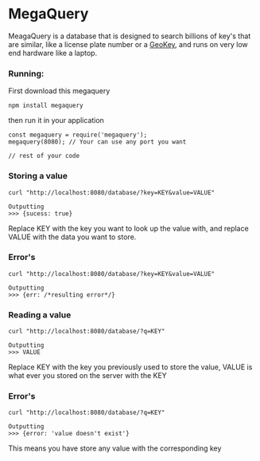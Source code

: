 # MegaQuery
MeagaQuery is a database that is designed to search billions of key's that are similar, like a license plate number or a [GeoKey](https://github.com/lakefox/geokey), and runs on very low end hardware like a laptop.

### Running:

First download this megaquery
```
npm install megaquery
```
then run it in your application 
```
const megaquery = require('megaquery');
megaquery(8080); // Your can use any port you want

// rest of your code
```

### Storing a value

```
curl "http://localhost:8080/database/?key=KEY&value=VALUE"

Outputting
>>> {sucess: true}
```
Replace KEY with the key you want to look up the value with, and replace VALUE with the data you want to store.

### Error's
```
curl "http://localhost:8080/database/?key=KEY&value=VALUE"

Outputting
>>> {err: /*resulting error*/}
```

### Reading a value
```
curl "http://localhost:8080/database/?q=KEY"

Outputting
>>> VALUE
```
Replace KEY with the key you previously used to store the value, VALUE is what ever you stored on the server with the KEY

### Error's
```
curl "http://localhost:8080/database/?q=KEY"

Outputting
>>> {error: 'value doesn't exist'}
```
This means you have store any value with the corresponding key
